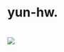 # yun-hw.
# <a href="클릭시 이동할 링크" target="_blank"><img src="https://img.shields.io/badge/HTML-색코드?style=flat-square&logo=이미지 이름&logoColor=white"/></a>
